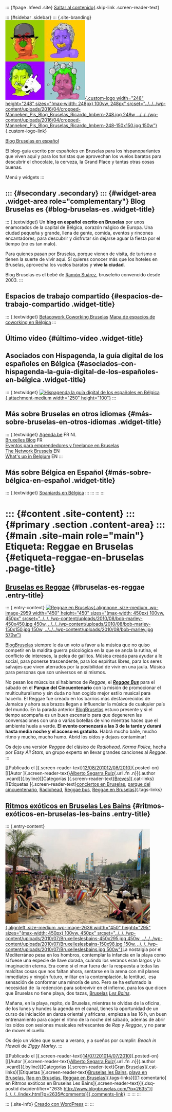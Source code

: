 ::: {#page .hfeed .site}
[Saltar al contenido](index.html#content){.skip-link
.screen-reader-text}

::: {#sidebar .sidebar}
::: {.site-branding}
[![](../../../wp-content/uploads/2016/04/cropped-Manneken_Pis_Blog_Bruselas_Ricardo_Imbern-248.jpg){.custom-logo
width="248" height="248" sizes="(max-width: 248px) 100vw, 248px"
srcset="../../../wp-content/uploads/2016/04/cropped-Manneken_Pis_Blog_Bruselas_Ricardo_Imbern-248.jpg 248w, ../../../wp-content/uploads/2016/04/cropped-Manneken_Pis_Blog_Bruselas_Ricardo_Imbern-248-150x150.jpg 150w"}](../../../index.html){.custom-logo-link}

[Blog Bruselas en español](../../../index.html)

El blog-guía escrito por españoles en Bruselas para los hispanoparlantes
que viven aquí y para los turistas que aprovechan los vuelos baratos
para descubrir el chocolate, la cerveza, la Grand Place y tantas otras
cosas buenas.

Menú y widgets
:::

::: {#secondary .secondary}
::: {#widget-area .widget-area role="complementary"}
Blog Bruselas es {#blog-bruselas-es .widget-title}
----------------

::: {.textwidget}
Un **blog en español escrito en Bruselas** por unos enamorados de la
capital de Bélgica, corazón mágico de Europa. Una ciudad pequeña y
grande, llena de gente, comida, eventos y rincones encantadores; para
descubrir y disfrutar sin dejarse aguar la fiesta por el tiempo (no es
tan malo).

Para quienes pasan por Bruselas, porque vienen de visita, de turismo o
tienen la suerte de vivir aquí. Sí quieres conocer más que los hoteles
en Bruselas, aprovecha los vuelos baratos y **vive la ciudad**.

Blog Bruselas es el bebé de [Ramón Suárez](http://www.ramonsuarez.com),
bruseleño convencido desde 2003.
:::

Espacios de trabajo compartido {#espacios-de-trabajo-compartido .widget-title}
------------------------------

::: {.textwidget}
[Betacowork Coworking Bruselas](http://www.betacowork.com) [Mapa de
espacios de coworking en Bélgica](http://coworkingbelgium.com)
:::

Último vídeo {#último-vídeo .widget-title}
------------

Asociados con Hispagenda, la guía digital de los españoles en Bélgica {#asociados-con-hispagenda-la-guía-digital-de-los-españoles-en-bélgica .widget-title}
---------------------------------------------------------------------

::: {.textwidget}
[![Hispagenda,la guía digital de los españoles en
Bélgica](../../../wp-content/uploads/2010/04/Hispagenda-250px.gif "Hispagenda, la guía digital de los españoles en Bélgica"){.attachment-medium
width="250" height="100"}](http://www.hispagenda.com)
:::

Más sobre Bruselas en otros idiomas {#más-sobre-bruselas-en-otros-idiomas .widget-title}
-----------------------------------

::: {.textwidget}
[Agenda.be](http://www.agenda.be) FR NL\
[Bruxelles Blog](http://www.bxlblog.be/) FR\
[Eventos para emprendedores y freelance en
Bruselas](http://www.betacowork.com/events/)\
[The Network
Brussels](http://groups.yahoo.com/group/TheNetworkBrussels/) EN\
[What\'s up in Belgium](http://www.whatsupin.be/) EN
:::

Más sobre Bélgica en Español {#más-sobre-bélgica-en-español .widget-title}
----------------------------

::: {.textwidget}
[Spaniards en Bélgica](http://www.spaniards.es/paises/belgica)
:::
:::
:::
:::

::: {#content .site-content}
::: {#primary .section .content-area}
::: {#main .site-main role="main"}
Etiqueta: Reggae en Bruselas {#etiqueta-reggae-en-bruselas .page-title}
============================

[Bruselas es Reggae](../../../index.html?p=2958) {#bruselas-es-reggae .entry-title}
------------------------------------------------

::: {.entry-content}
[![Reggae en
Bruselas](../../../wp-content/uploads/2010/08/bob-marley-450x450.jpg){.alignnone
.size-medium .wp-image-2959 width="450" height="450"
sizes="(max-width: 450px) 100vw, 450px"
srcset="../../../wp-content/uploads/2010/08/bob-marley-450x450.jpg 450w, ../../../wp-content/uploads/2010/08/bob-marley-150x150.jpg 150w, ../../../wp-content/uploads/2010/08/bob-marley.jpg 570w"}](http://www.agenda.be/fr/event/217367/special-reggaebus.html)

[BlogBruselas](../../../index.html) siempre le da un voto a favor a la
música que no quiso competir en la maldita guerra psicológica en la que
se ancla la rutina, el conflicto de intereses, la pelea de gallitos.
Música creada para ayudar a lo social, para ponerse trascendente, para
los espíritus libres, para los seres salvajes que viven aterrados por la
posibilidad de vivir en una jaula. Música para personas que son
universos en sí mismos.

No pesan los músculos si hablamos de *Reggae*, el ***[Reggae
Bus](http://www.agenda.be/fr/event/213798/reggae-bus.html)*** para el
sábado en el **Parque del Cincuentenario** con la misión de promocionar
el multiculturalismo y sin duda no han cogido mejor estilo musical para
hacerlo. El Reggae fue creado en los barrios más desfavorecidos de
Jamaica y ahora sus brazos llegan a influenciar la música de cualquier
país del mundo. En la parada anterior
[BlogBruselas](../../../index.html) estuvo presente y si el tiempo
acompaña es un buen escenario para que degeneren las conversaciones con
una o varias botellas de vino mientras haces que el ambiente huela a
verde. **El evento comenzará a las 3 de la tarde y durará hasta media
noche y el acceso es gratuito.** Habrá mucho baile, mucho ritmo y mucho,
mucho humo. Abrid los oídos y dejaos contaminar!

Os dejo una versión *Reggae* del clásico de *Radiohead, Karma Police,*
hecha por *Easy All Stars*, un grupo experto en llevar grandes canciones
al *Reggae*.
:::

[[Publicado el
]{.screen-reader-text}[12/08/201012/08/2010](../../../index.html?p=2958)]{.posted-on}[[[Autor
]{.screen-reader-text}[Alberto Segarra
Ruíz](../../author/albertosegarraruiz/index.html){.url .fn .n}]{.author
.vcard}]{.byline}[[Categorías
]{.screen-reader-text}[Breves](../../category/breves/index.html)]{.cat-links}[[Etiquetas
]{.screen-reader-text}[conciertos en
Bruselas](../conciertos-en-bruselas/index.html), [parque del
cincuentenario](../parque-del-cincuentenario/index.html),
[Radiohead](../radiohead/index.html), [Reggae
bus](../reggae-bus/index.html), [Reggae en
Bruselas](index.html)]{.tags-links}

[Ritmos exóticos en Bruselas Les Bains](../../../index.html?p=2635) {#ritmos-exóticos-en-bruselas-les-bains .entry-title}
-------------------------------------------------------------------

::: {.entry-content}
[![](../../../wp-content/uploads/2010/07/Bruxelleslesbains-450x295.jpg){.alignleft
.size-medium .wp-image-2636 width="450" height="295"
sizes="(max-width: 450px) 100vw, 450px"
srcset="../../../wp-content/uploads/2010/07/Bruxelleslesbains-450x295.jpg 450w, ../../../wp-content/uploads/2010/07/Bruxelleslesbains-150x98.jpg 150w, ../../../wp-content/uploads/2010/07/Bruxelleslesbains.jpg 500w"}](http://www.blogbruselas.com/2010/07/ritmos-exoticos-bruselas-les-bains.html/bruxelleslesbains)La
nostalgia por el Mediterráneo pesa en los hombros, contemplar la
infancia en la playa como si fuese una especie de llave dorada, cuándo
los veranos eran largos y la imaginación eterna. Era como si el mar
fuera dar la respuesta a todas las malditas cosas que nos faltan ahora,
sentarse en la arena con mil planes inmediatos y ningún futuro, militar
en la contemplación, la lentitud,  esa sensación de conformar una
minoría de uno. Pero se ha esfumado la necesidad de  la redención para
sobrevivir en el infierno, para los que dicen que Bruselas no tiene
playa, dos tazas, [Bruselas](http://www.bruxelleslesbains.be/) *[Les
Bains](http://www.bruxelleslesbains.be/)*.

Mañana, en la playa, repito, de Bruselas, mientras te olvidas de la
oficina, de los lunes y hundes la agenda en el canal, tienes la
oportunidad de un curso de iniciación en danza oriental y africana,
empieza a las 16 h, un buen entrenamiento para coger el ritmo de la
noche del sábado, además de abrir los oídos con sesiones musicales
refrescantes de *Rap* y *Reggae*, y no parar de mover el cuello.

Os dejo un vídeo que suena a verano, y a sueños por cumplir: *Beach in
Hawaii* de *Ziggy Marley*.
:::

[[Publicado el
]{.screen-reader-text}[14/07/201014/07/2010](../../../index.html?p=2635)]{.posted-on}[[[Autor
]{.screen-reader-text}[Alberto Segarra
Ruíz](../../author/albertosegarraruiz/index.html){.url .fn .n}]{.author
.vcard}]{.byline}[[Categorías ]{.screen-reader-text}[Gran
Bruselas](../../category/gran-bruselas/index.html)]{.cat-links}[[Etiquetas
]{.screen-reader-text}[Bruselas les
Bains](../bruselas-les-bains/index.html), [playa en
Bruselas](../playa-en-bruselas/index.html), [Rap en
Bruselas](../rap-en-bruselas/index.html), [Reggae en
Bruselas](index.html)]{.tags-links}[[[1 comentario[ en Ritmos exóticos
en Bruselas Les Bains]{.screen-reader-text}]{.dsq-postid
dsqidentifier="2635 http://www.blogbruselas.com/?p=2635"}](../../../index.html?p=2635#comments)]{.comments-link}
:::
:::
:::

::: {.site-info}
[Creado con WordPress](https://es.wordpress.org/)
:::
:::
